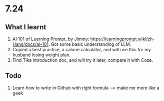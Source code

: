 # 7.24
## What I learnt
1. AI 101 of Learning Prompt, by Jimmy: https://learningprompt.wiki/zh-Hans/docs/ai-101.
Got some basic understanding of LLM.
2. Copied a best practice, a calorie calculator, and will use this for my husband losing weight plan.
3. Find Tika introduction doc, and will try it later, compare it with Coze.

## Todo
1. Learn how to write in Github with right formula --> make me more like a geek
